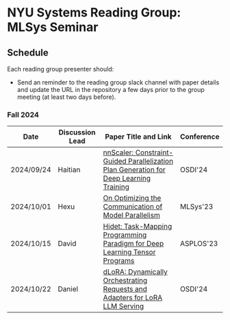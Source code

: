 # NYU Systems Reading Group: MLSys Seminar

## Schedule

Each reading group presenter should:
- Send an reminder to the reading group slack channel with paper details and update the URL in the repository a few days prior to the group meeting (at least two days before).

### Fall 2024
| Date | Discussion Lead | Paper Title and Link | Conference |
| ------------ | ------------ | ------------ | ------------ |
| 2024/09/24 | Haitian | [nnScaler: Constraint-Guided Parallelization Plan Generation for Deep Learning Training](https://www.usenix.org/conference/osdi24/presentation/lin-zhiqi) | OSDI'24 |
| 2024/10/01 | Hexu | [On Optimizing the Communication of Model Parallelism](https://proceedings.mlsys.org/paper_files/paper/2023/file/a42cbafcabb6dc7ce77bfe2e80f5c772-Paper-mlsys2023.pdf) | MLSys'23 |
| 2024/10/15 | David | [Hidet: Task-Mapping Programming Paradigm for Deep Learning Tensor Programs](https://dl.acm.org/doi/10.1145/3575693.3575702) | ASPLOS'23 |
| 2024/10/22 | Daniel | [dLoRA: Dynamically Orchestrating Requests and Adapters for LoRA LLM Serving](https://www.usenix.org/conference/osdi24/presentation/wu-bingyang) | OSDI'24 |
